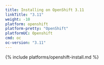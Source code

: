 ```yaml
---
title: Installing on OpenShift 3.11
linkTitle: "3.11"
weight: -10
platform: openshift
platform-pretty: "OpenShift"
platformUC: Openshift
cmd: oc
oc-version: "3.11"
---
```


{% include platforms/openshift-install.md %}
